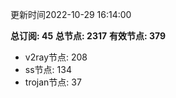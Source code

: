 更新时间2022-10-29 16:14:00

**总订阅: 45**
**总节点: 2317**
**有效节点: 379**
- v2ray节点: 208
- ss节点: 134
- trojan节点: 37
